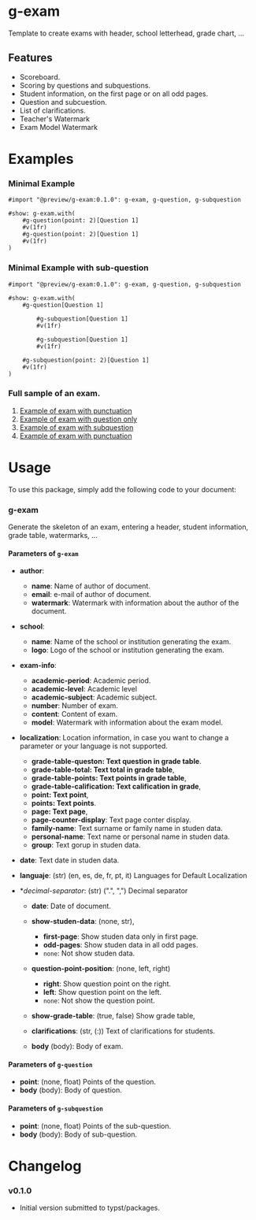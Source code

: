 # g-exam 

Template to create exams with header, school letterhead, grade chart, ...

## Features 

- Scoreboard.
- Scoring by questions and subquestions.
- Student information, on the first page or on all odd pages.
- Question and subcuestion.
- List of clarifications.
- Teacher's Watermark
- Exam Model Watermark


# Examples 

### Minimal Example

``` typ
#import "@preview/g-exam:0.1.0": g-exam, g-question, g-subquestion

#show: g-exam.with(
    #g-question(point: 2)[Question 1]
    #v(1fr)
    #g-question(point: 2)[Question 1]
    #v(1fr)
)
```

### Minimal Example with sub-question

``` typst
#import "@preview/g-exam:0.1.0": g-exam, g-question, g-subquestion

#show: g-exam.with(
    #g-question[Question 1]

        #g-subquestion[Question 1]
        #v(1fr)

        #g-subquestion[Question 1]
        #v(1fr)
    
    #g-subquestion(point: 2)[Question 1]
    #v(1fr)
)
```
### Full sample of an exam.

  1. [Example of exam with punctuation](examples/exam-001.pdf)
  1. [Example of exam with question only](examples/exam-002.pdf)
  1. [Example of exam with subquestion](examples/exam-003.pdf)
  1. [Example of exam with punctuation](examples/exam-005.pdf)

# Usage 

To use this package, simply add the following code to your document:

### g-exam

Generate the skeleton of an exam, entering a header, student information, grade table, watermarks, ...

#### Parameters of `g-exam`

  - **author**: 
    - **name**: Name of author of document.
    - **email**: e-mail of author of document. 
    - **watermark**: Watermark with information about the author of the document.

  - **school**: 
    - **name**: Name of the school or institution generating the exam.
    - **logo**: Logo of the school or institution generating the exam.

  - **exam-info**: 
    - **academic-period**: Academic period.
    - **academic-level**: Academic level
    - **academic-subject**: Academic subject.
    - **number**: Number of exam.
    - **content**: Content of exam.
    - **model**: Watermark with information about the exam model.

  - **localization**: Location information, in case you want to change a parameter or your language is not supported.
    - **grade-table-queston: Text question in grade table**.
    - **grade-table-total: Text total in grade table**,
    - **grade-table-points: Text points in grade table**,
    - **grade-table-calification: Text calification in grade**,
    - **point: Text point**,
    - **points: Text points**.
    - **page: Text page**,
    - **page-counter-display**: Text page conter display.
    - **family-name**: Text surname or family name in studen data.
    - **personal-name**: Text name or personal name in studen data.
    - **group**: Text gorup in studen data.
  - **date**: Text date in studen data.
  - **languaje**: (str) (en, es, de, fr, pt, it) Languages for Default Localization 
  - **decimal-separator*: (str) (".", ",") Decimal separator

    - **date**: Date of document.

    - **show-studen-data**: (none, str),
        - **first-page**: Show studen data only in first page.
        - **odd-pages**: Show studen data in all odd pages.
        - `none`: Not show studen data.
    - **question-point-position**: (none, left, right)
        - **right**: Show question point on the right.
        - **left**: Show question point on the left.
        - `none`: Not show the question point.
    - **show-grade-table**: (true, false) Show grade table,
    - **clarifications**: (str, (:)) Text of clarifications for students.
    - **body** (body): Body of exam.

#### Parameters of `g-question`

  - **point**: (none, float) Points of the question.
  - **body** (body): Body of question.

#### Parameters of `g-subquestion`

  - **point**: (none, float) Points of the sub-question.
  - **body** (body): Body of sub-question.

# Changelog

### v0.1.0

- Initial version submitted to typst/packages.